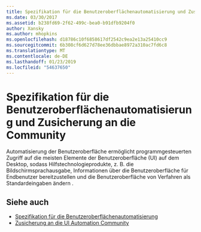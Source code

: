 ```yaml
---
title: Spezifikation für die Benutzeroberflächenautomatisierung und Zusicherung an die Community
ms.date: 03/30/2017
ms.assetid: b238fd69-2f62-499c-bea0-b91dfb9204f0
author: Xansky
ms.author: mhopkins
ms.openlocfilehash: d18786c10f6858617df2542c9ea2e13a25410cc9
ms.sourcegitcommit: 6b308cf6d627d78ee36dbbae8972a310ac7fd6c8
ms.translationtype: MT
ms.contentlocale: de-DE
ms.lasthandoff: 01/23/2019
ms.locfileid: "54637650"
---
```

# <a name="ui-automation-specification-and-community-promise"></a>Spezifikation für die Benutzeroberflächenautomatisierung und Zusicherung an die Community
Automatisierung der Benutzeroberfläche ermöglicht programmgesteuerten Zugriff auf die meisten Elemente der Benutzeroberfläche (UI) auf dem Desktop, sodass Hilfstechnologieprodukte, z. B. die Bildschirmsprachausgabe, Informationen über die Benutzeroberfläche für Endbenutzer bereitzustellen und die Benutzeroberfläche von Verfahren als Standardeingaben ändern .  
  
## <a name="see-also"></a>Siehe auch
- [Spezifikation für die Benutzeroberflächenautomatisierung](https://go.microsoft.com/fwlink/?LinkId=108541)
- [Zusicherung an die UI Automation Community](https://go.microsoft.com/fwlink/?LinkId=108542)
